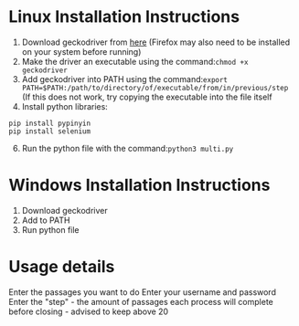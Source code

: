 # Linux Installation Instructions
1. Download geckodriver from [here](https://github.com/mozilla/geckodriver/releases) (Firefox may also need to be installed on your system before running)
2. Make the driver an executable using the command:```chmod +x geckodriver```
3. Add geckodriver into PATH using the command:```export PATH=$PATH:/path/to/directory/of/executable/from/in/previous/step``` (If this does not work, try copying the executable into the file itself
4. Install python libraries:
```
pip install pypinyin
pip install selenium
```
6. Run the python file with the command:```python3 multi.py```


# Windows Installation Instructions
1. Download geckodriver
2. Add to PATH
3. Run python file

# Usage details
Enter the passages you want to do
Enter your username and password
Enter the "step" - the amount of passages each process will complete before closing - advised to keep above 20

